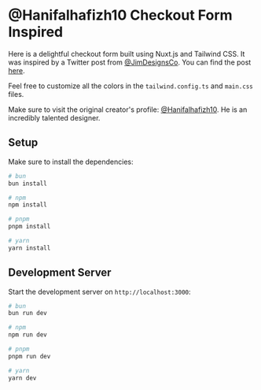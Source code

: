 # @Hanifalhafizh10 Checkout Form Inspired

Here is a delightful checkout form built using Nuxt.js and Tailwind CSS. It was inspired by a Twitter post from [@JimDesignsCo](https://x.com/jimdesignsco). You can find the post [here](https://twitter.com/JimDesignsCo/status/1737474070801691136).

Feel free to customize all the colors in the `tailwind.config.ts` and `main.css` files.

Make sure to visit the original creator's profile: [@Hanifalhafizh10](https://x.com/hanifalhafizh10). He is an incredibly talented designer.

## Setup

Make sure to install the dependencies:

```bash
# bun
bun install

# npm
npm install

# pnpm
pnpm install

# yarn
yarn install
```

## Development Server

Start the development server on `http://localhost:3000`:

```bash
# bun
bun run dev

# npm
npm run dev

# pnpm
pnpm run dev

# yarn
yarn dev

```
